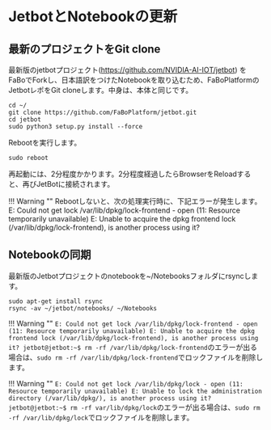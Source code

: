 # JetbotとNotebookの更新

## 最新のプロジェクトをGit clone

最新版のjetbotプロジェクト(https://github.com/NVIDIA-AI-IOT/jetbot) をFaBoでForkし、日本語訳をつけたNotebookを取り込むため、FaBoPlatformのJetbotレポをGit cloneします。中身は、本体と同じです。

```
cd ~/
git clone https://github.com/FaBoPlatform/jetbot.git
cd jetbot
sudo python3 setup.py install --force 
```

Rebootを実行します。

```
sudo reboot
```

再起動には、2分程度かかります。2分程度経過したらBrowserをReloadすると、再びJetBotに接続されます。

!!! Warning ""
	Rebootしないと、次の処理実行時に、下記エラーが発生します。
	E: Could not get lock /var/lib/dpkg/lock-frontend - open (11: Resource temporarily unavailable)
	E: Unable to acquire the dpkg frontend lock (/var/lib/dpkg/lock-frontend), is another process using it?

## Notebookの同期

最新版のJetbotプロジェクトのnotebookを~/Notebooksフォルダにrsyncします。

```
sudo apt-get install rsync
rsync -av ~/jetbot/notebooks/ ~/Notebooks
```

!!! Warning ""
	`E: Could not get lock /var/lib/dpkg/lock-frontend - open (11: Resource temporarily unavailable)
	E: Unable to acquire the dpkg frontend lock (/var/lib/dpkg/lock-frontend), is another process using it?
	jetbot@jetbot:~$ rm -rf /var/lib/dpkg/lock-frontend`のエラーが出る場合は、`sudo rm -rf /var/lib/dpkg/lock-frontend`でロックファイルを削除します。


!!! Warning ""
	`E: Could not get lock /var/lib/dpkg/lock - open (11: Resource temporarily unavailable)
	E: Unable to lock the administration directory (/var/lib/dpkg/), is another process using it?
	jetbot@jetbot:~$ rm -rf var/lib/dpkg/lock`のエラーが出る場合は、`sudo rm -rf /var/lib/dpkg/lock`でロックファイルを削除します。